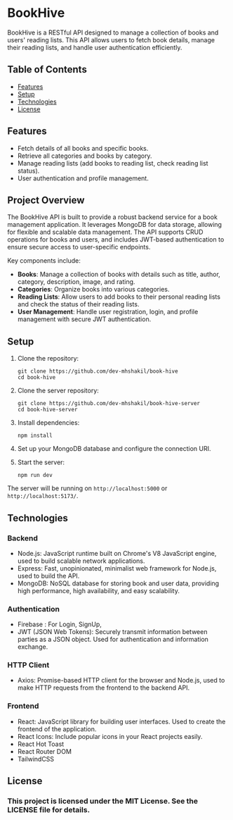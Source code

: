 # BookHive

BookHive is a RESTful API designed to manage a collection of books and users' reading lists. This API allows users to fetch book details, manage their reading lists, and handle user authentication efficiently.

## Table of Contents

- [Features](#features)
- [Setup](#setup)
- [Technologies](#technologies)
- [License](#license)

## Features

- Fetch details of all books and specific books.
- Retrieve all categories and books by category.
- Manage reading lists (add books to reading list, check reading list status).
- User authentication and profile management.

## Project Overview

The BookHive API is built to provide a robust backend service for a book management application. It leverages MongoDB for data storage, allowing for flexible and scalable data management. The API supports CRUD operations for books and users, and includes JWT-based authentication to ensure secure access to user-specific endpoints.

Key components include:

- **Books**: Manage a collection of books with details such as title, author, category, description, image, and rating.
- **Categories**: Organize books into various categories.
- **Reading Lists**: Allow users to add books to their personal reading lists and check the status of their reading lists.
- **User Management**: Handle user registration, login, and profile management with secure JWT authentication.

## Setup

1. Clone the repository:

   ```
   git clone https://github.com/dev-mhshakil/book-hive
   cd book-hive
   ```

2. Clone the server repository:

   ```
   git clone https://github.com/dev-mhshakil/book-hive-server
   cd book-hive-server
   ```

3. Install dependencies:

   ```
   npm install
   ```

4. Set up your MongoDB database and configure the connection URI.

5. Start the server:
   ```
   npm run dev
   ```

The server will be running on `http://localhost:5000` or `http://localhost:5173/`.

## Technologies

### Backend

- Node.js: JavaScript runtime built on Chrome's V8 JavaScript engine, used to build scalable network applications.
- Express: Fast, unopinionated, minimalist web framework for Node.js, used to build the API.
- MongoDB: NoSQL database for storing book and user data, providing high performance, high availability, and easy scalability.

### Authentication

- Firebase : For Login, SignUp,
- JWT (JSON Web Tokens): Securely transmit information between parties as a JSON object. Used for authentication and information exchange.

### HTTP Client

- Axios: Promise-based HTTP client for the browser and Node.js, used to make HTTP requests from the frontend to the backend API.

### Frontend

- React: JavaScript library for building user interfaces. Used to create the frontend of the application.
- React Icons: Include popular icons in your React projects easily.
- React Hot Toast
- React Router DOM
- TailwindCSS

## License

### This project is licensed under the MIT License. See the LICENSE file for details.
